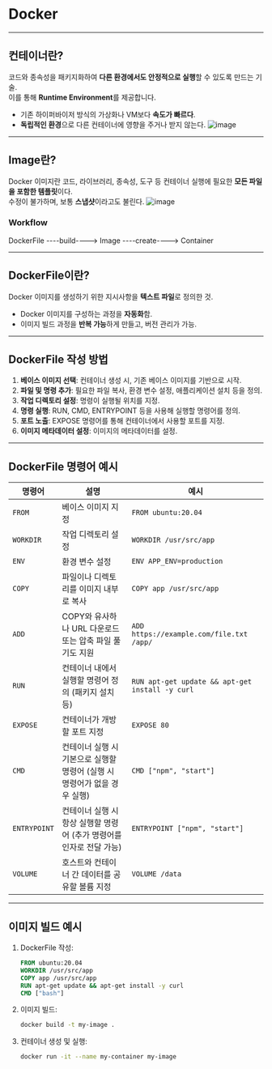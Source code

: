 # Docker

---

## 컨테이너란?

코드와 종속성을 패키지화하여 **다른 환경에서도 안정적으로 실행**할 수 있도록 만드는 기술.  
이를 통해 **Runtime Environment**를 제공합니다.

- 기존 하이퍼바이저 방식의 가상화나 VM보다 **속도가 빠르다**.
- **독립적인 환경**으로 다른 컨테이너에 영향을 주거나 받지 않는다.
![image](https://github.com/user-attachments/assets/aaa7a96c-e5f8-4c20-b59c-02a7317020d1)
---

## Image란?

Docker 이미지란 코드, 라이브러리, 종속성, 도구 등 컨테이너 실행에 필요한 **모든 파일을 포함한 템플릿**이다.  
수정이 불가하며, 보통 **스냅샷**이라고도 불린다.
![image](https://github.com/user-attachments/assets/f71e4222-b704-4249-aa04-6573e02a5487)

### Workflow

DockerFile ----build----> Image ----create----> Container

---

## DockerFile이란?

Docker 이미지를 생성하기 위한 지시사항을 **텍스트 파일**로 정의한 것.

- Docker 이미지를 구성하는 과정을 **자동화**함.
- 이미지 빌드 과정을 **반복 가능**하게 만들고, 버전 관리가 가능.

---

## DockerFile 작성 방법

1. **베이스 이미지 선택**: 컨테이너 생성 시, 기존 베이스 이미지를 기반으로 시작.
2. **파일 및 명령 추가**: 필요한 파일 복사, 환경 변수 설정, 애플리케이션 설치 등을 정의.
3. **작업 디렉토리 설정**: 명령이 실행될 위치를 지정.
4. **명령 실행**: RUN, CMD, ENTRYPOINT 등을 사용해 실행할 명령어를 정의.
5. **포트 노출**: EXPOSE 명령어를 통해 컨테이너에서 사용할 포트를 지정.
6. **이미지 메타데이터 설정**: 이미지의 메타데이터를 설정.

---

## DockerFile 명령어 예시

| 명령어         | 설명                                                                                      | 예시                                              |
|----------------|------------------------------------------------------------------------------------------|--------------------------------------------------|
| `FROM`         | 베이스 이미지 지정                                                                       | `FROM ubuntu:20.04`                              |
| `WORKDIR`      | 작업 디렉토리 설정                                                                       | `WORKDIR /usr/src/app`                           |
| `ENV`          | 환경 변수 설정                                                                           | `ENV APP_ENV=production`                         |
| `COPY`         | 파일이나 디렉토리를 이미지 내부로 복사                                                    | `COPY app /usr/src/app`                          |
| `ADD`          | COPY와 유사하나 URL 다운로드 또는 압축 파일 풀기도 지원                                   | `ADD https://example.com/file.txt /app/`         |
| `RUN`          | 컨테이너 내에서 실행할 명령어 정의 (패키지 설치 등)                                       | `RUN apt-get update && apt-get install -y curl` |
| `EXPOSE`       | 컨테이너가 개방할 포트 지정                                                              | `EXPOSE 80`                                      |
| `CMD`          | 컨테이너 실행 시 기본으로 실행할 명령어 (실행 시 명령어가 없을 경우 실행)                 | `CMD ["npm", "start"]`                           |
| `ENTRYPOINT`   | 컨테이너 실행 시 항상 실행할 명령어 (추가 명령어를 인자로 전달 가능)                     | `ENTRYPOINT ["npm", "start"]`                   |
| `VOLUME`       | 호스트와 컨테이너 간 데이터를 공유할 볼륨 지정                                            | `VOLUME /data`                                   |

---

## 이미지 빌드 예시

1. DockerFile 작성:
    ```dockerfile
    FROM ubuntu:20.04
    WORKDIR /usr/src/app
    COPY app /usr/src/app
    RUN apt-get update && apt-get install -y curl
    CMD ["bash"]
    ```

2. 이미지 빌드:
    ```bash
    docker build -t my-image .
    ```

3. 컨테이너 생성 및 실행:
    ```bash
    docker run -it --name my-container my-image
    ```

